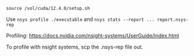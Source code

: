 
```source /vol/cuda/12.4.0/setup.sh```

Use ```nsys profile ./executable``` and ```nsys stats --report ... report.nsys-rep```

Profiling: https://docs.nvidia.com/nsight-systems/UserGuide/index.html

To profile with nsight systems, scp the .nsys-rep file out.